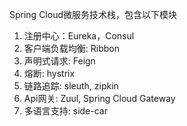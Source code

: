 Spring Cloud微服务技术栈，包含以下模块
1. 注册中心：Eureka，Consul
2. 客户端负载均衡: Ribbon
3. 声明式请求: Feign
4. 熔断: hystrix
5. 链路追踪: sleuth, zipkin
6. Api网关: Zuul, Spring Cloud Gateway
7. 多语言支持: side-car 